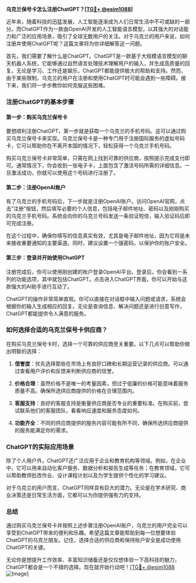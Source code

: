 **乌克兰保号卡怎么注册ChatGPT？[[TG💪+ @esim1088](https://t.me/s/esim1088)]**

近年来，随着科技的迅猛发展，人工智能逐渐成为人们日常生活中不可或缺的一部分。而ChatGPT作为一款由OpenAI开发的人工智能语言模型，以其强大的对话能力和广泛的应用场景，吸引了全球无数用户的关注。对于乌克兰的用户来说，如何注册并使用ChatGPT呢？这篇文章将为你详细解答这一问题。

首先，我们需要了解什么是ChatGPT。ChatGPT是一款基于大规模语言模型的聊天机器人系统，它能够通过自然语言处理技术理解用户的输入，并生成高质量的回复。无论是学习、工作还是娱乐，ChatGPT都能提供极大的帮助和支持。然而，由于某些限制，乌克兰的用户在注册和使用ChatGPT时可能会遇到一些障碍。接下来，我们将一步步教你如何克服这些困难。

### 注册ChatGPT的基本步骤

#### 第一步：购买乌克兰保号卡

要想顺利注册ChatGPT，第一步就是获取一个乌克兰的手机号码。这可以通过购买乌克兰保号卡来实现。乌克兰保号卡是一种专门用于注册国际服务的虚拟号码卡，它可以帮助你在不离开本国的情况下，轻松获得一个乌克兰手机号码。

购买乌克兰保号卡非常简单，只需在网上找到可靠的供应商，按照提示完成支付即可。通常情况下，你会收到一张电子卡，上面包含了激活号码所需的详细信息。一旦激活成功，你就可以使用这个号码进行注册了。

#### 第二步：注册OpenAI账户

有了乌克兰的手机号码后，下一步就是注册OpenAI账户。访问OpenAI官网，点击“注册”按钮，然后填写必要的个人信息，包括电子邮件地址、密码以及刚刚购买的乌克兰手机号码。系统会向你的乌克兰号码发送一条验证短信，输入验证码后即可完成注册。

在这个过程中，确保你填写的信息真实有效，尤其是电子邮件地址，因为它将是未来接收重要通知的主要渠道。同时，建议设置一个强密码，以保护你的账户安全。

#### 第三步：登录并开始使用ChatGPT

注册完成后，你可以使用刚创建的账户登录OpenAI平台。登录后，你会看到一系列的功能选项，其中就包括ChatGPT。点击进入ChatGPT界面，你可以开始与这款强大的AI助手进行互动了。

ChatGPT的操作非常简单直观。你可以直接在对话框中输入问题或请求，系统会根据你的输入生成相应的回复。无论是查询信息、解决问题还是进行创意写作，ChatGPT都能提供令人满意的服务。

### 如何选择合适的乌克兰保号卡供应商？

在购买乌克兰保号卡时，选择一个可靠的供应商至关重要。以下几点可以帮助你做出明智的选择：

1. **信誉度**：优先选择那些在市场上有良好口碑和长期运营记录的供应商。可以通过查看用户评价和反馈来判断供应商的信誉。
   
2. **价格合理**：虽然价格不是唯一的考量因素，但过于低廉的价格可能意味着服务质量不高。确保所选供应商提供的价格在合理范围内。

3. **客服支持**：良好的客服支持是衡量供应商是否专业的重要标准。在购买前，尝试联系他们的客服团队，看看响应速度和服务态度如何。

4. **功能齐全**：不同的供应商提供的服务内容可能有所不同，确保所选供应商提供的服务能满足你的需求。

### ChatGPT的实际应用场景

除了个人用户外，ChatGPT还广泛应用于企业和教育机构等领域。例如，在企业中，它可以用来自动化客户服务、数据分析和报告生成等任务；在教育领域，它可以帮助教师批改作业、设计课程计划以及为学生提供个性化的学习建议。

对于乌克兰的用户而言，ChatGPT同样具有巨大的潜力。无论是在学术研究、商业决策还是日常生活方面，它都可以为你提供强有力的支持。

### 总结

通过购买乌克兰保号卡并按照上述步骤注册OpenAI账户，乌克兰的用户完全可以享受到ChatGPT带来的便利和乐趣。希望这篇文章能帮助到每一位想要体验ChatGPT的乌克兰朋友。记住，选择合适的供应商和保持账户安全是成功使用ChatGPT的关键。

无论你是想提升工作效率、丰富知识储备还是仅仅想体验一下高科技的魅力，ChatGPT都会是一个不错的选择。现在就开始行动吧！[[TG💪+ @esim1088](https://t.me/s/esim1088) ![Image](https://i.postimg.cc/4NQfJmqS/Snipaste-2025-05-13-00-14-12.png)]